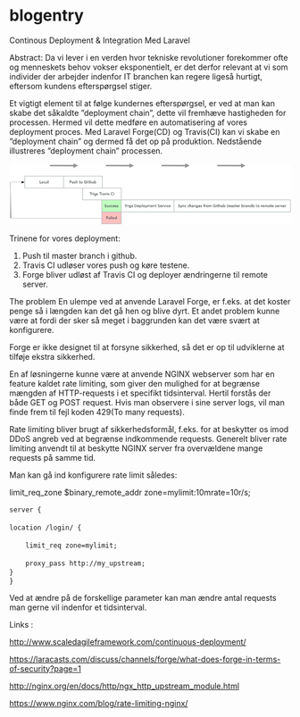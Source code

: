 # blogentry


Continous Deployment & Integration Med Laravel


Abstract:
Da vi lever i en verden hvor tekniske revolutioner forekommer ofte og menneskets behov vokser eksponentielt, er det derfor relevant at vi som individer der arbejder indenfor IT branchen kan regere ligeså hurtigt, eftersom kundens efterspørgsel stiger.  

Et vigtigt element til at følge kundernes efterspørgsel, er ved at man kan skabe det såkaldte ”deployment chain”, dette vil fremhæve hastigheden for processen. Hermed vil dette medføre en automatisering af vores deployment proces. Med Laravel Forge(CD) og Travis(CI) kan vi skabe en ”deployment chain” og dermed få det op på produktion. 
Nedstående illustreres ”deployment chain” processen. 

![alt text](https://raw.githubusercontent.com/bigstepdenmark/HackerNews/master/systemmodels/CDflow.png)


Trinene for vores deployment:

1.	Push til master branch i github.
2.	Travis CI udløser vores push og køre testene. 
3.	Forge bliver udløst af Travis CI og deployer ændringerne til remote server. 


The problem
En ulempe ved at anvende Laravel Forge, er f.eks. at det koster penge så i længden kan det gå hen og blive dyrt. 
Et andet problem kunne være at fordi der sker så meget i baggrunden kan det være svært at konfigurere.  

Forge er ikke designet til at forsyne sikkerhed, så det er op til udviklerne at tilføje ekstra sikkerhed. 

En af løsningerne kunne være at anvende NGINX webserver som har en feature kaldet rate limiting, som giver den mulighed for at begrænse mængden af HTTP-requests i et specifikt tidsinterval. 
Hertil forstås der både GET og POST request.
Hvis man observere i sine server logs, vil man finde frem til fejl koden 429(To many requests).  	

Rate limiting bliver brugt af sikkerhedsformål, f.eks. for at beskytter os imod DDoS angreb ved at begrænse indkommende requests. Generelt bliver rate limiting anvendt til at beskytte NGINX server fra overvældene mange requests på samme tid.  

Man kan gå ind konfigurere rate limit således:

limit_req_zone $binary_remote_addr zone=mylimit:10mrate=10r/s;


    server {    

    location /login/ {
        
        limit_req zone=mylimit;
        
        proxy_pass http://my_upstream;
    }
    }

Ved at ændre på de forskellige parameter kan man ændre antal requests man gerne vil indenfor et tidsinterval. 


Links :

http://www.scaledagileframework.com/continuous-deployment/

https://laracasts.com/discuss/channels/forge/what-does-forge-in-terms-of-security?page=1

http://nginx.org/en/docs/http/ngx_http_upstream_module.html

https://www.nginx.com/blog/rate-limiting-nginx/


